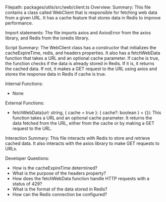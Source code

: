 Filepath: packages/utils/src/web/client.ts
Overview: Summary:
This file contains a class called WebClient that is responsible for fetching web data from a given URL. It has a cache feature that stores data in Redis to improve performance.

Import statements:
The file imports axios and AxiosError from the axios library, and Redis from the ioredis library.

Script Summary:
The WebClient class has a constructor that initializes the cacheExpireTime, redis, and headers properties. It also has a fetchWebData function that takes a URL and an optional cache parameter. If cache is true, the function checks if the data is already stored in Redis. If it is, it returns the cached data. If not, it makes a GET request to the URL using axios and stores the response data in Redis if cache is true.

Internal Functions:
- None

External Functions:
- fetchWebData(url: string, { cache = true }: { cache?: boolean } = {}): This function takes a URL and an optional cache parameter. It returns the data fetched from the URL, either from the cache or by making a GET request to the URL.

Interaction Summary:
This file interacts with Redis to store and retrieve cached data. It also interacts with the axios library to make GET requests to URLs.

Developer Questions:
- How is the cacheExpireTime determined?
- What is the purpose of the headers property?
- How does the fetchWebData function handle HTTP requests with a status of 429?
- What is the format of the data stored in Redis?
- How can the Redis connection be configured?

